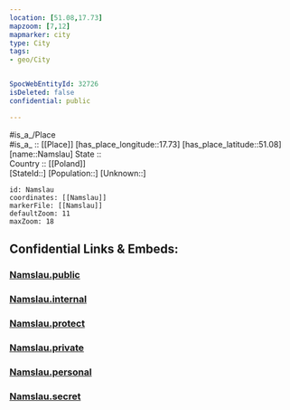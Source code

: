 ```yaml
---
location: [51.08,17.73] 
mapzoom: [7,12] 
mapmarker: city 
type: City
tags:
- geo/City


SpocWebEntityId: 32726
isDeleted: false
confidential: public

---
```

#is_a_/Place  
#is_a_ :: [[Place]] 
[has_place_longitude::17.73] 
[has_place_latitude::51.08] 
[name::Namslau] 
State ::  
Country :: [[Poland]]  
[StateId::] 
[Population::] 
[Unknown::] 


```leaflet
id: Namslau
coordinates: [[Namslau]] 
markerFile: [[Namslau]] 
defaultZoom: 11 
maxZoom: 18
```


## Confidential Links & Embeds: 

### [Namslau.public](/_public/\Earth\Continent\Europe\Europe~East\Poland\Provinces~Poland\Opole\CityNamslau.public.md) 

### [Namslau.internal](/_internal/\Earth\Continent\Europe\Europe~East\Poland\Provinces~Poland\Opole\CityNamslau.internal.md) 

### [Namslau.protect](/_protect/\Earth\Continent\Europe\Europe~East\Poland\Provinces~Poland\Opole\CityNamslau.protect.md) 

### [Namslau.private](/_private/\Earth\Continent\Europe\Europe~East\Poland\Provinces~Poland\Opole\CityNamslau.private.md) 

### [Namslau.personal](/_personal/\Earth\Continent\Europe\Europe~East\Poland\Provinces~Poland\Opole\CityNamslau.personal.md) 

### [Namslau.secret](/_secret/\Earth\Continent\Europe\Europe~East\Poland\Provinces~Poland\Opole\CityNamslau.secret.md)


